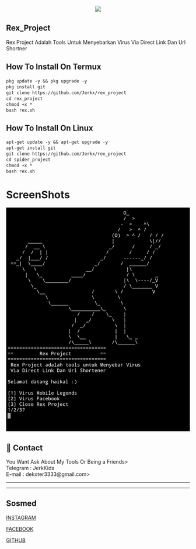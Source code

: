 <p align="center">
  <img src="https://imgur.com/eHeEdxi.png" width=400/>
</p>



## Rex_Project
Rex Project Adalah Tools Untuk Menyebarkan Virus
Via Direct Link Dan Url Shortner

## How To Install On Termux
```
pkg update -y && pkg upgrade -y
pkg install git
git clone https://github.com/Jerkx/rex_project
cd rex_project
chmod +x *
bash rex.sh
```

## How To Install On Linux
```
apt-get update -y && apt-get upgrade -y
apt-get install git
git clone https://github.com/Jerkx/rex_project
cd spider_project
chmod +x *
bash rex.sh
```

# ScreenShots
![Screenshot](Screenshot.png)

<h2>📧 Contact</h2>
<lh3>You Want Ask About  My Tools Or Being a Friends>
<br>Telegram : JerkKids <br>E-mail : dekxter3333@gmail.com>
<hr>
<hr>
  
## Sosmed
[INSTAGRAM](https://instagram.com/jerkkids/Sosmed/INSTAGRAM/)

[FACEBOOK](https://facebook.com/JerkKids/Sosmed/FACEBOOK/)

[GITHUB](https://github.com/Jerkx/Sosmed/GITHUB/)
